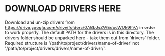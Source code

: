 # DOWNLOAD DRIVERS HERE
Download and un-zip drivers from https://drive.google.com/drive/folders/0ABbJuZWEdccWUk9PVA in order to work properly. The default PATH for the drivers is in this directory. The drivers folder should be unpacked here - take them out from 'drivers' folder. Required structure is '/path/to/project/drivers/name-of-driver' not '/path/to/project/drivers/drivers/name-of-driver/'.
